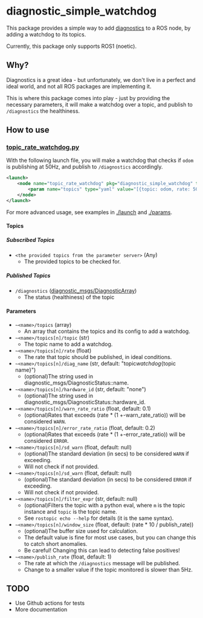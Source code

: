 # diagnostic_simple_watchdog

This package provides a simple way to add [diagnostics](https://www.ros.org/reps/rep-0107.html) to a ROS node, by adding a watchdog to its topics.

Currently, this package only supports ROS1 (noetic).

## Why?

Diagnostics is a great idea - but unfortunately, we don't live in a perfect and ideal world, and not all ROS packages are implementing it.

This is where this package comes into play - just by providing the necessary parameters, it will make a watchdog over a topic, and publish to `/diagnostics` the healthiness.

## How to use

### [topic_rate_watchdog.py](./scripts/topic_rate_watchdog.py)

With the following launch file, you will make a watchdog that checks if `odom` is publishing at 50Hz, and publish to `/diagnostics` accordingly.

```xml
<launch>
    <node name="topic_rate_watchdog" pkg="diagnostic_simple_watchdog" type="topic_rate_watchdog.py">
        <param name="topics" type="yaml" value="[{topic: odom, rate: 50}]" />
    </node>
</launch>
```

For more advanced usage, see examples in [./launch](./launch) and [./params](./params).

#### Topics

##### Subscribed Topics

- `<the provided topics from the parameter server>` (Any)
  - The provided topics to be checked for.

##### Published Topics

- `/diagnostics` ([diagnostic_msgs/DiagnosticArray](https://docs.ros.org/en/api/diagnostic_msgs/html/msg/DiagnosticArray.html))
  - The status (healthiness) of the topic

#### Parameters

- `~<name>/topics` (array)
  - An array that contains the topics and its config to add a watchdog.
- `~<name>/topics[n]/topic` (str)
  - The topic name to add a watchdog.
- `~<name>/topics[n]/rate` (float)
  - The rate that topic should be published, in ideal conditions.
- `~<name>/topics[n]/diag_name` (str, default: "topic*watchdog*{topic name}")
  - (optional)The string used in diagnostic_msgs/DiagnosticStatus::name.
- `~<name>/topics[n]/hardware_id` (str, default: "none")
  - (optional)The string used in diagnostic_msgs/DiagnosticStatus::hardware_id.
- `~<name>/topics[n]/warn_rate_ratio` (float, default: 0.1)
  - (optional)Rates that exceeds (rate \* (1 +-warn_rate_ratio)) will be considered `WARN`.
- `~<name>/topics[n]/error_rate_ratio` (float, default: 0.2)
  - (optional)Rates that exceeds (rate \* (1 +-error_rate_ratio)) will be considered `ERROR`.
- `~<name>/topics[n]/sd_warn` (float, default: null)
  - (optional)The standard deviation (in secs) to be considered `WARN` if exceeding.
  - Will not check if not provided.
- `~<name>/topics[n]/sd_warn` (float, default: null)
  - (optional)The standard deviation (in secs) to be considered `ERROR` if exceeding.
  - Will not check if not provided.
- `~<name>/topics[n]/filter_expr` (str, default: null)
  - (optional)Filters the topic with a python eval, where `m` is the topic instance and `topic` is the topic name.
  - See `rostopic echo --help` for details (it is the same syntax).
- `~<name>/topics[n]/window_size` (float, default: (rate \* 10 / publish_rate))
  - (optional)The buffer size used for calculation.
  - The default value is fine for most use cases, but you can change this to catch short anomalies.
  - Be careful! Changing this can lead to detecting false positives!
- `~<name>/publish_rate` (float, default: 1)
  - The rate at which the `/diagnostics` message will be published.
  - Change to a smaller value if the topic monitored is slower than 5Hz.

## TODO

- Use Github actions for tests
- More documentation
